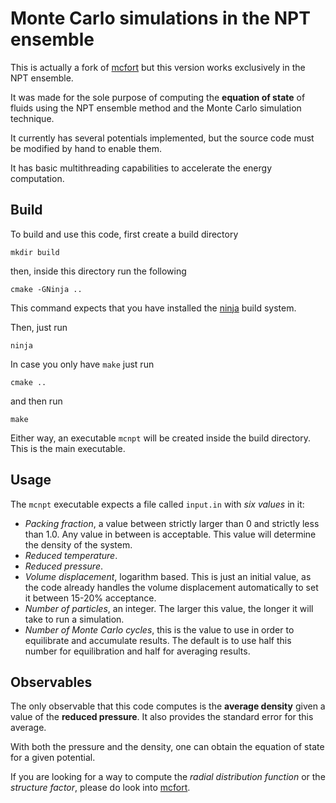 # Monte Carlo simulations in the NPT ensemble

This is actually a fork of [mcfort](https://github.com/edwinb-ai/mcfort)
but this version works exclusively in the NPT ensemble.

It was made for the sole purpose of computing the **equation of state**
of fluids using the NPT ensemble method and the Monte Carlo simulation
technique.

It currently has several potentials implemented, but the source code must
be modified by hand to enable them.

It has basic multithreading capabilities to accelerate the energy computation.

## Build

To build and use this code, first create a build directory

```shell
mkdir build
```

then, inside this directory run the following

```shell
cmake -GNinja ..
```

This command expects that you have installed the [ninja](https://ninja-build.org/)
build system.

Then, just run

```shell
ninja
```

In case you only have `make` just run

```shell
cmake ..
```

and then run

```shell
make
```

Either way, an executable `mcnpt` will be created inside the build directory.
This is the main executable.

## Usage

The `mcnpt` executable expects a file called `input.in` with *six values* in it:

- _Packing fraction_, a value between strictly larger than 0 and strictly less than 1.0. Any value in between is acceptable. This value will determine the density of the system.
- _Reduced temperature_.
- _Reduced pressure_.
- _Volume displacement_, logarithm based. This is just an initial value, as the code already handles the volume displacement automatically to set it between 15-20% acceptance.
- _Number of particles_, an integer. The larger this value, the longer it will take to run a simulation.
- _Number of Monte Carlo cycles_, this is the value to use in order to equilibrate and accumulate results. The default is to use half this number for equilibration and half for averaging results.

## Observables

The only observable that this code computes is the **average density** given a value 
of the **reduced pressure**. It also provides the standard error for this average.

With both the pressure and the density, one can obtain the equation of state for a given
potential.

If you are looking for a way to compute the _radial distribution function_ or the _structure
factor_, please do look into [mcfort](https://github.com/edwinb-ai/mcfort).
